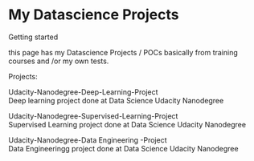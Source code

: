 # My Datascience Projects

Getting started

this page has my Datascience Projects / POCs basically from training courses and /or my own tests.

Projects:

Udacity-Nanodegree-Deep-Learning-Project <br>
Deep learning project done at Data Science Udacity Nanodegree 

Udacity-Nanodegree-Supervised-Learning-Project<br>
Supervised Learning project done at Data Science Udacity Nanodegree 

Udacity-Nanodegree-Data Engineering -Project<br>
Data Engineeringg project done at Data Science Udacity Nanodegree 

